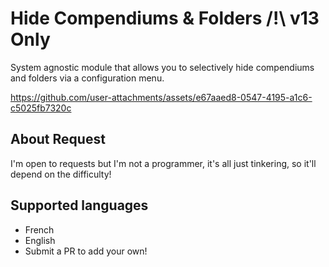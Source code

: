 # Hide Compendiums & Folders /!\ v13 Only
System agnostic module that allows you to selectively hide compendiums and folders via a configuration menu.

https://github.com/user-attachments/assets/e67aaed8-0547-4195-a1c6-c5025fb7320c
## About Request
I'm open to requests but I'm not a programmer, it's all just tinkering, so it'll depend on the difficulty!

## Supported languages
- French
- English
- Submit a PR to add your own!

